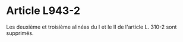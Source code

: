 # Article L943-2

Les deuxième et troisième alinéas du I et le II de l'article L. 310-2 sont supprimés.
